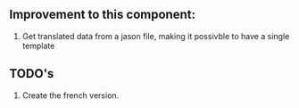 ## Improvement to this component:
1. Get translated data from a jason file, making it possivble to have a single template

## TODO's
1. Create the french version.

